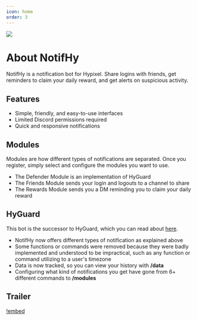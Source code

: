 ```yaml
---
icon: home
order: 3
---
```

![](https://i.imgur.com/tltt0Si.png)

# About NotifHy
NotifHy is a notification bot for Hypixel. Share logins with friends, get reminders to claim your daily reward, and get alerts on suspicious activity.

## Features
- Simple, friendly, and easy-to-use interfaces
- Limited Discord permissions required
- Quick and responsive notifications

## Modules
Modules are how different types of notifications are separated. Once you register, simply select and configure the modules you want to use.
- The Defender Module is an implementation of HyGuard
- The Friends Module sends your login and logouts to a channel to share
- The Rewards Module sends you a DM reminding you to claim your daily reward

## HyGuard
This bot is the successor to HyGuard, which you can read about [here](https://hypixel.net/threads/discord-bot-hyguard-a-bot-that-monitors-your-account-24-7.4368395/ "Hypixel Forums").
- NotifHy now offers different types of notification as explained above
- Some functions or commands were removed because they were badly implemented and understood to be impractical, such as any function or command utilizing to a user's timezone
- Data is now tracked, so you can view your history with **/data**
- Configuring what kind of notifications you get have gone from 6+ different commands to **/modules**

## Trailer
[!embed](https://youtu.be/hY4h8CkSg8s)